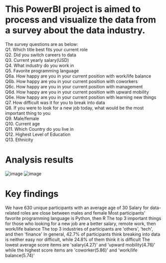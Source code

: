 # This PowerBI project is aimed to process and visualize the data from a survey about the data industry. 
The survey questions are as below:
<br>Q1. Which title best fits your current role
<br>Q2. Did you switch careers to data
<br>Q3. Current yearly salary(USD)
<br>Q4. What industry do you work in
<br>Q5. Favorite programming language
<br>Q6a. How happy are you in your current position with work/life balance
<br>Q6b. How happy are you in your current position with coworkers
<br>Q6c. How happy are you in your current position with management
<br>Q6d. How happy are you in your current position with upward mobility
<br>Q6e. How happy are you in your current position with learning new things
<br>Q7. How difficult was it for you to break into data
<br>Q8. If you were to look for a new job today, what would be the most important thing to you
<br>Q9. Male/female
<br>Q10. Current age
<br>Q11. Which Country do you live in
<br>Q12. Highest Level of Education
<br>Q13. Ethnicity

# Analysis results 
![image](https://github.com/franco05hk/PowerBI/assets/71271948/266d0a77-68ee-46ea-9a65-ed2189472ee3)
![image](https://github.com/franco05hk/PowerBI/assets/71271948/3e425ae8-5116-4278-9fc7-9fe9c5d48781)

# Key findings
We have 630 unique participants with an average age of 30
Salary for data-related roles are close between males and female
Most participants' favorite programming language is Python, then R
The top 3 important things for those who looking for a new job are a better salary, remote work, then work/life balance
The top 3 industries of participants are 'others', 'tech', and then 'finance'
In general, 42.7% of participants think breaking into data is neither easy nor difficult, while 24.8% of them think it is difficult
The lowest average score items are 'salary(4.27)' and 'upward mobility(4.76)' while the highest score items are 'coworker(5.86)' and 'work/life balance(5.74)'
